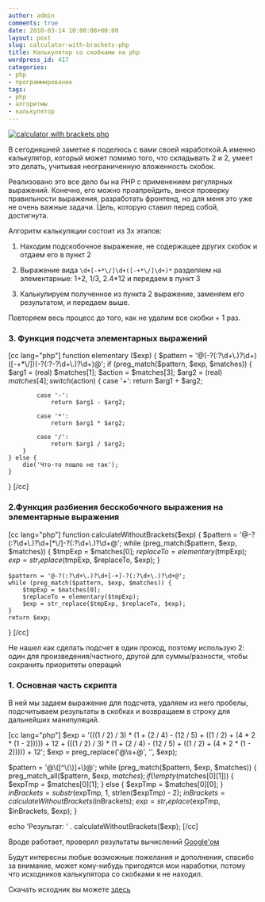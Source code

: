 ```yaml
---
author: admin
comments: true
date: 2010-03-14 10:00:08+00:00
layout: post
slug: calculator-with-brackets-php
title: Калькулятор со скобками на php
wordpress_id: 417
categories:
- php
- программирование
tags:
- php
- алгоритмы
- калькулятор
---
```


[![calculator with brackets php](http://vredniy.ru/wp-content/uploads/2010/03/calculator-150x31.gif)](http://vredniy.ru/wp-content/uploads/2010/03/calculator.gif)


В сегодняшней заметке я поделюсь с вами своей наработкой.А именно калькулятор, который может помимо того, что складывать 2 и 2, умеет это делать, учитывая неограниченную вложенность скобок. 


Реализовано это все дело бы на PHP  с применением регулярных выражений. Конечно, его можно проапрейдить, внеся проверку правильности выражения, разработать фронтенд, но для меня это уже не очень важные задачи. Цель, которую ставил перед собой, достигнута. 

<!-- more -->


Алгоритм калькуляции состоит из 3х этапов:




  1. Находим подскобочное выражение, не содержащее других скобок и отдаем его в пункт 2


  2. Выражение вида `\d+[-+*\/]\d+([-+*\/]\d+)*` разделяем на элементарные: 1+2, 1/3, 2.4*12 и передаем в пункт 3


  3. Калькулируем полученное из пункта 2 выражение, заменяем его результатом, и передаем выше. 




Повторяем весь процесс до того, как не удалим все скобки + 1 раз.






### 3. Функция подсчета элементарных выражений


[cc lang="php"]
function elementary ($exp) {
    $pattern = '@(-?(:?\d+\.)?\d+)([-+*\/])(-?(:?-?\d+\.)?\d+)@';
    if (preg_match($pattern, $exp, $matches)) {
        $arg1 = (real) $matches[1];
        $action = $matches[3];
        $arg2 = (real) $matches[4];
        switch ($action) {
            case '+':
                return $arg1 + $arg2;

            case '-':
                return $arg1 - $arg2;

            case '*':
                return $arg1 * $arg2;

            case '/':
                return $arg1 / $arg2;
        }
    } else {
        die('Что-то пошло не так');
    }
}
[/cc]



### 2.Функция разбиения бесскобочного выражения на элементарные выражения


[cc lang="php"]
function calculateWithoutBrackets($exp) {
    $pattern = '@-?(:?\d+\.)?\d+[*\/]-?(:?\d+\.)?\d+@';
    while (preg_match($pattern, $exp, $matches)) {
        $tmpExp = $matches[0];
        $replaceTo = elementary($tmpExp);
        $exp = str_replace($tmpExp, $replaceTo, $exp);
    }

    $pattern = '@-?(:?\d+\.)?\d+[-+]-?(:?\d+\.)?\d+@';
    while (preg_match($pattern, $exp, $matches)) {
        $tmpExp = $matches[0];
        $replaceTo = elementary($tmpExp);
        $exp = str_replace($tmpExp, $replaceTo, $exp);
    }
    return $exp;
}
[/cc]


Не нашел как сделать подсчет в один проход, поэтому использую 2: один для произведения/частного, другой для суммы/разности, чтобы сохранить приоритеты операций




### 1. Основная часть скрипта




В ней мы задаем выражение для подсчета, удаляем из него пробелы, подсчитываем результаты в скобках и возвращаем в строку для дальнейших манипуляций.


[cc lang="php"]
$exp = '(((1 / 2) / 3) * (1 + (2 / 4) - (12 / 5) + ((1 / 2) + (4 * 2 * (1 - 2))))) + 12 + (((1 / 2) / 3) * (1 + (2 / 4) - (12 / 5) + ((1 / 2) + (4 * 2 * (1 - 2))))) + 12';
$exp = preg_replace('@\s+@', '', $exp);

$pattern = '@\([^\(\)]+\)@';
while (preg_match($pattern, $exp, $matches)) {
    preg_match_all($pattern, $exp, $matches);
    if (!empty($matches[0][1])) {
        $expTmp = $matches[0][1];
    } else {
        $expTmp = $matches[0][0];
    }
    $inBrackets = substr($expTmp, 1, strlen($expTmp) - 2);
    $inBrackets = calculateWithoutBrackets($inBrackets);
    $exp = str_replace($expTmp, $inBrackets, $exp);
}

echo 'Результат: ' . calculateWithoutBrackets($exp);
[/cc]



Вроде работает, проверял результаты вычислений [Google'ом](http://tinyurl.com/y8rpedr)




Будут интересны любые возможные пожелания и дополнения, спасибо за внимание, может кому-нибудь пригодятся мои наработки, потому что исходников калькулятора со скобками я не находил.




Скачать исходник вы можете [здесь](/files/calculator.zip)
